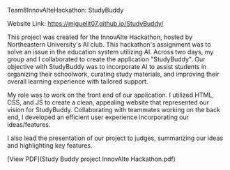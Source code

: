 Team8InnovAIteHackathon: StudyBuddy

Website Link: https://miguelit07.github.io/StudyBuddy/

This project was created for the InnovAIte Hackathon, hosted by Northeastern University's AI club. This hackathon's assignment was to solve an issue in the education system utilizing AI. Across two days, my group and I collaborated to create the application "StudyBuddy". Our objective with StudyBuddy was to incorporate AI to assist students in organizing their schoolwork, curating study materials, and improving their overall learning experience with tailored support. 

My role was to work on the front end of our application. I utilized HTML, CSS, and JS to create a clean, appealing website that represented our vision for StudyBuddy. Collaborating with teammates working on the back end, I developed an efficient user experience incorporating our ideas/features.

I also lead the presentation of our project to judges, summarizing our ideas and highlighting key features. 

[View PDF](Study Buddy project InnovAIte Hackathon.pdf)

